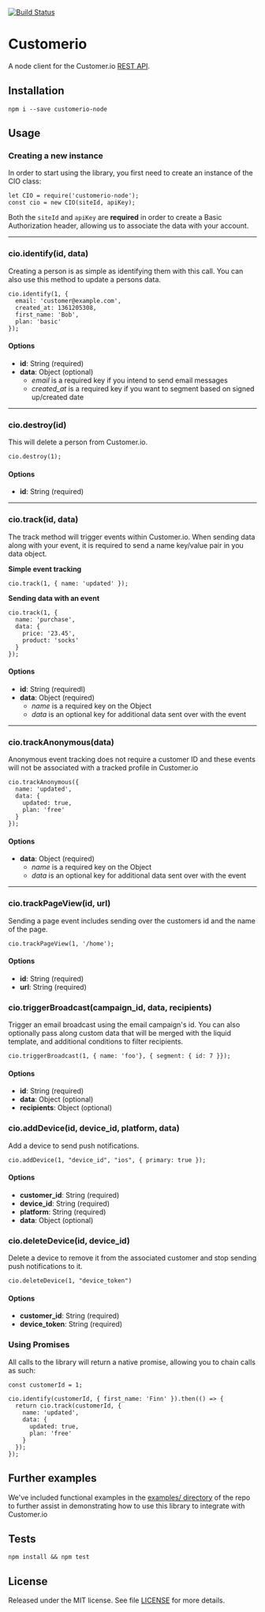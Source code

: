 [![Build Status](https://travis-ci.org/customerio/customerio-node.svg)](https://travis-ci.org/customerio/customerio-node)

# Customerio

A node client for the Customer.io [REST API](https://learn.customer.io/api/).

## Installation

```
npm i --save customerio-node
```

## Usage

### Creating a new instance

In order to start using the library, you first need to create an instance of the CIO class:

```
let CIO = require('customerio-node');
const cio = new CIO(siteId, apiKey);
```

Both the `siteId` and `apiKey` are **required** in order to create a Basic Authorization header, allowing us to associate the data with your account.

---

### cio.identify(id, data)

Creating a person is as simple as identifying them with this call. You can also use this method to update a persons data.

```
cio.identify(1, {
  email: 'customer@example.com',
  created_at: 1361205308,
  first_name: 'Bob',
  plan: 'basic'
});
```

#### Options

- **id**: String (required)
- **data**: Object (optional)
  - _email_ is a required key if you intend to send email messages
  - _created\_at_ is a required key if you want to segment based on signed up/created date

---

### cio.destroy(id)

This will delete a person from Customer.io.

```
cio.destroy(1);
```

#### Options

* **id**: String (required)

---

### cio.track(id, data)

The track method will trigger events within Customer.io. When sending data along with your event, it is required to send a name key/value pair in you data object.

**Simple event tracking**

```
cio.track(1, { name: 'updated' });
```

**Sending data with an event**

```
cio.track(1, {
  name: 'purchase',
  data: {
    price: '23.45',
    product: 'socks'
  }
});
```

#### Options

* **id**: String (requiredl)
* **data**: Object (required)
  * _name_ is a required key on the Object
  * _data_ is an optional key for additional data sent over with the event

---

### cio.trackAnonymous(data)

Anonymous event tracking does not require a customer ID and these events will not be associated with a tracked profile in Customer.io

```
cio.trackAnonymous({
  name: 'updated',
  data: {
    updated: true,
    plan: 'free'
  }
});
```

#### Options

* **data**: Object (required)
  * _name_ is a required key on the Object
  * _data_ is an optional key for additional data sent over with the event

---

### cio.trackPageView(id, url)

Sending a page event includes sending over the customers id and the name of the page.

```
cio.trackPageView(1, '/home');
```

#### Options

* **id**: String (required)
* **url**: String (required)

### cio.triggerBroadcast(campaign_id, data, recipients)

Trigger an email broadcast using the email campaign's id. You can also optionally pass along custom data that will be merged with the liquid template, and additional conditions to filter recipients.

```
cio.triggerBroadcast(1, { name: 'foo'}, { segment: { id: 7 }});
```

#### Options

* **id**: String (required)
* **data**: Object (optional)
* **recipients**: Object (optional)

### cio.addDevice(id, device_id, platform, data)
Add a device to send push notifications.

```
cio.addDevice(1, "device_id", "ios", { primary: true });
```

#### Options

* **customer_id**: String (required)
* **device_id**: String (required)
* **platform**: String (required)
* **data**: Object (optional)

### cio.deleteDevice(id, device_id)
Delete a device to remove it from the associated customer and stop sending push notifications to it.

```
cio.deleteDevice(1, "device_token")
```

#### Options

* **customer_id**: String (required)
* **device_token**: String (required)

### Using Promises

All calls to the library will return a native promise, allowing you to chain calls as such:

```
const customerId = 1;

cio.identify(customerId, { first_name: 'Finn' }).then(() => {
  return cio.track(customerId, {
    name: 'updated',
    data: {
      updated: true,
      plan: 'free'
    }
  });
});
```

## Further examples

We've included functional examples in the [examples/ directory](https://github.com/customerio/customerio-node/tree/master/examples) of the repo to further assist in demonstrating how to use this library to integrate with Customer.io

## Tests

```
npm install && npm test
```

## License

Released under the MIT license. See file [LICENSE](LICENSE) for more details.
